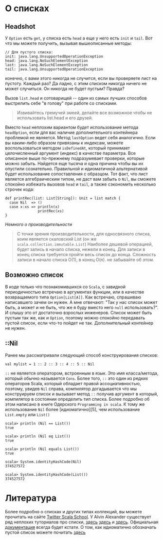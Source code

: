 О списках
=========

## Headshot
У `Option` есть `get`, у списка есть `head` а еще у него есть `init` и
`tail`. Вот что мы можете получить, вызывая вышеописанные методы:

    // Для пустого списка:
    init: java.lang.UnsupportedOperationException
    head: java.lang.NoSuchElementException
    last: java.lang.NoSuchElementException
    tail: java.lang.UnsupportedOperationException

конечно, с вами этого никогда не случится, если вы проверяете лист на пустоту.
Каждый раз? Да ладно, с этим списком никогда ничего не может случиться. Он
никогда не будет пустым? Правда?

Вызов `list.head` и сотоварищей -- один из самых лучших способов выстрелить себе
"в голову" при работе со списками.

> Извивайтесь гремучей змеей, делайте все возможное чтобы не
> использовать list.head и его друзей.

Вместо `head` неплохим вариантом будет использование метода `headOption`, если
для вас наличие дополнительного контейнера проблемой не является. Метод
`lastOption` ведет себя аналогично. Если вы каким-либо образом привязаны к
индексам, можете воспользоваться методом `isDefinedAt`, который принимает
целочисленный аргумент (индекс) в качестве параметра. Все описанное выше
по-прежнему подразумевает проверки, которые можно забыть. Найдется еще тысяча и
одна причина чтобы вы их опустили сознательно. Правильной и идиоматичной
альтернативой будет использование сопоставления с образцом. Тот факт, что лист
является алгебраическим типом, не даст вам забыть о `Nil`, вы сможете спокойно
избежать вызовов `head` и `tail`, а также сэкономить несколько строчек кода:

    def printRec(list: List[String]): Unit = list match {
      case Nil  => ()
      case x:xs => println(x)
                   printRec(xs)
    }

*Немного о производительности*
> С точки зрения производительности, для односвязного списка, коим
> является скаловский List (он же `scala.collection.immutable.List`)
> Наиболее дешевой операцией, будет запись в начало списка, нежели
> в конец. Для записи в конец списка требуется пройти весь список до
> конца. Сложность записи в начало списка O(1), в конец O(n).
> не забывайте об этом.

## Возможно список
В коде только что познакомившихся со `Scala`, с завидной периодичностью встречаю
в аргументах функции, или в качестве возвращаемого типа `Option[List[A]]`. Как
встречаю, спрашиваю написавшего зачем он нужен. А мне отвечают: "Так у нас
список может быть, а может и не быть, что же я буду вместо него `null`
использовать?". И слышу это от достаточно взрослых инженеров. Список может быть
пустым так же, как и `Option`, поэтому можно спокойно передавать пустой список,
если что-то пойдет не так. Дополнительный контейнер не нужен.

## ::Nil
Ранее мы рассматривали следующий способ конструирования списков:

    val mylist = 1 :: 2 :: 3 :: 4 :: 5 :: Nil

`::` не является оператором, встроенным в язык. Это имя класса/метода, который
обычно называется `Cons`. Более того, `::` это один из редких операторов Scala,
который обладает правой ассоциативностью, поэтому, увидев `Nil` справа,
компилятор догадывается что мы конструируем список и вызывает метод `::` получив
аргумент в который, компилятор в состоянии определить тип списка. Более подробно
об этом написано в книге Одерского `Programming in scala`. К тому же
использование `Nil` более [идиоматично][5], чем использование `List.empty` или
`List()`

    scala> println (Nil == List())
    true

    scala> println (Nil eq List())
    true

    scala> println (Nil equals List())
    true

    scala> System.identityHashCode(Nil)
    374527572

    scala> System.identityHashCode(List())
    374527572


Литература
==========
Более подробно о списках и других типах коллекций, вы можете прочитать на сайте
[Twitter Scala School][tschool-col]. У Alvin Alexander существует ряд неплохих
туториалов про списки, [здесь][aal1] [здесь][aal2] и [здесь][aal3]. Официальная
[документация][list-doc] всегда будет кстати. О том, как идиоматично обозначать
пустой список можете почитать [здесь][empty-list]

[tschool-col]: https://twitter.github.io/scala_school/collections.html
[aal1]: http://alvinalexander.com/scala/scala-list-class-examples
[aal2]: http://alvinalexander.com/scala/how-create-scala-list-range-fill-tabulate-constructors
[aal3]: http://alvinalexander.com/scala/how-add-elements-to-a-list-in-scala-listbuffer-immutable
[list-doc]: http://www.scala-lang.org/api/current/scala/collection/immutable/List.html
[empty-list]: http://stackoverflow.com/questions/5981850/scala-nil-vs-list

